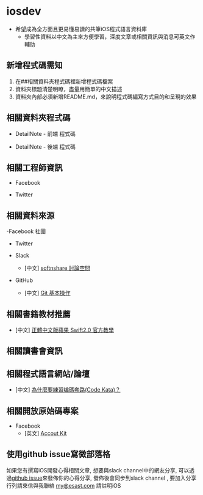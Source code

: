 # iosdev

- 希望成為全方面且更易懂易讀的共筆iOS程式語言資料庫 
  - 學習性資料以中文為主來方便學習，深度文章或相關資訊與消息可英文作輔助
 
## 新增程式碼需知

1.  在##相關資料夾程式碼裡新增程式碼檔案
2.  資料夾標題清楚明瞭，盡量用簡單的中文描述
3.  資料夾內部必須新增README.md，來說明程式碼編寫方式目的和呈現的效果

## 相關資料夾程式碼

- DetailNote - 前端 程式碼
  


- DetailNote - 後端 程式碼

## 相關工程師資訊

- Facebook

- Twitter

## 相關資料來源

-Facebook 社團

- Twitter 

- Slack

  - [中文]  [softnshare 討論空間](https://softnshare.slack.com/messages/forum-iosdev/)
  
- GitHub
  
  - [中文]  [Git 基本操作](https://github.com/softnshare/devtools/tree/master/git)

## 相關書籍教材推薦

  - [中文]  [正體中文版蘋果 Swift2.0 官方教學](https://tommy60703.gitbooks.io/swift-language-traditional-chinese/content/)

## 相關讀書會資訊


## 相關程式語言網站/論壇
  
  - [中文] [為什麼要練習编碼套路(Code Kata)？](http://codingpy.com/article/why-do-code-katas/)
 
## 相關開放原始碼專案

 - Facebook 
    - [英文]  [Accout Kit](https://developers.facebook.com/docs/accountkit)
    
## 使用github issue寫微部落格
如果您有撰寫iOS開發心得相關文章, 想要與slack channel中的網友分享, 可以透過[github issue](https://github.com/softnshare/iosdev/issues)來發佈你的心得分享, 發佈後會同步到slack channel , 要加入分享行列請來信與我聯絡 my@esast.com 請註明iOS





